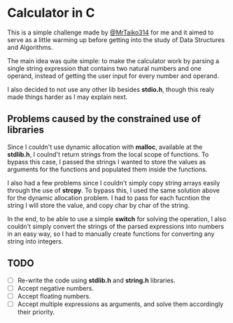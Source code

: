 # Calculator in C

This is a simple challenge made by [@MrTaiko314](https://github.com/MrTaiko314) for me and it aimed to serve as a little warming up before getting into the study of Data Structures and Algorithms.

The main idea was quite simple: to make the calculator work by parsing a single string expression that contains two natural numbers and one operand, instead of getting the user input for every number and operand.

I also decided to not use any other lib besides **stdio.h**, though this realy made things harder as I may explain next.

## Problems caused by the constrained use of libraries

Since I couldn't use dynamic allocation with **malloc**, available at the **stdlib.h**, I coulnd't return strings from the local scope of functions.
To bypass this case, I passed the strings I wanted to store the values as arguments for the functions and populated them inside the functions.

I also had a few problems since I couldn't simply copy string arrays easily through the use of **strcpy**. To bypass this, I used the same solution above for the dynamic allocation problem. I had to pass for each fucntion the string I will store the value, and copy char by char of the string.

In the end, to be able to use a simple **switch** for solving the operation, I also couldn't simply convert the strings of the parsed expressions into numbers in an easy way, so I had to manually create functions for converting any string into integers.

## TODO

- [ ] Re-write the code using **stdlib.h** and **string.h** libraries.
- [ ] Accept negative numbers.
- [ ] Accept floating numbers.
- [ ] Accept multiple expressions as arguments, and solve them accordingly their priority.

